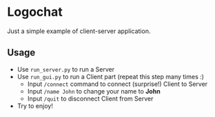 # Logochat

Just a simple example of client-server application.


## Usage

- Use `run_server.py` to run a Server
- Use `run_gui.py` to run a Client part (repeat this step many times :)
    - Input `/connect` command to connect (surprise!) Client to Server
    - Input `/name John` to change your name to **John**
    - Input `/quit` to disconnect Client from Server
- Try to enjoy!

